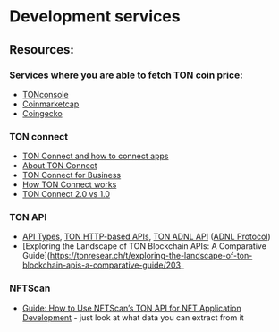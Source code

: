 # Development services

## Resources:

### Services where you are able to fetch TON coin price:

* [TONconsole](https://docs.tonconsole.com/tonapi/rest-api/rates)
* [Coinmarketcap](https://coinmarketcap.com/api/documentation/v1/)
* [Coingecko](https://apiguide.coingecko.com/getting-started)

### TON connect
* [TON Connect and how to connect apps](https://wallet.helpscoutdocs.com/article/281-ton-connect-and-how-to-connect-apps)
* [About TON Connect](https://docs.ton.org/develop/dapps/ton-connect/overview)
* [TON Connect for Business](https://docs.ton.org/develop/dapps/ton-connect/business#)
* [How TON Connect works](https://docs.ton.org/develop/dapps/ton-connect/)
* [TON Connect 2.0 vs 1.0](https://docs.ton.org/develop/dapps/ton-connect/comparison)

### TON API
* [API Types](https://docs.ton.org/develop/dapps/apis/), [TON HTTP-based APIs](https://docs.ton.org/develop/dapps/apis/toncenter), [TON ADNL API](https://docs.ton.org/develop/dapps/apis/adnl) ([ADNL Protocol](https://docs.ton.org/learn/networking/adnl#:~:text=Overview%E2%80%8B,if%20UDP%20is%20not%20available.))
* [Exploring the Landscape of TON Blockchain APIs: A Comparative Guide](https://tonresear.ch/t/exploring-the-landscape-of-ton-blockchain-apis-a-comparative-guide/203_

### NFTScan
* [Guide: How to Use NFTScan’s TON API for NFT Application Development](https://medium.com/nftscan/guide-how-to-use-nftscans-ton-api-for-nft-application-development-fb8d0b2464d0) - just look at what data you can extract from it
